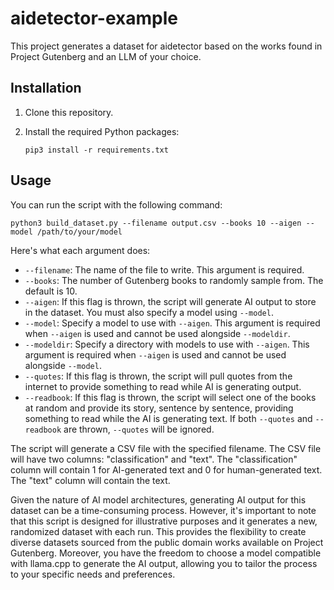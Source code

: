 # aidetector-example

This project generates a dataset for aidetector based on the works found in Project Gutenberg and an LLM of your choice.

## Installation

1. Clone this repository.
2. Install the required Python packages:

    ```
    pip3 install -r requirements.txt
    ```

## Usage

You can run the script with the following command:

```
python3 build_dataset.py --filename output.csv --books 10 --aigen --model /path/to/your/model
```

Here's what each argument does:

- `--filename`: The name of the file to write. This argument is required.
- `--books`: The number of Gutenberg books to randomly sample from. The default is 10.
- `--aigen`: If this flag is thrown, the script will generate AI output to store in the dataset. You must also specify a model using `--model`.
- `--model`: Specify a model to use with `--aigen`. This argument is required when `--aigen` is used and cannot be used alongside `--modeldir`.
- `--modeldir`: Specify a directory with models to use with `--aigen`. This argument is required when `--aigen` is used and cannot be used alongside `--model`.
- `--quotes`: If this flag is thrown, the script will pull quotes from the internet to provide something to read while AI is generating output.
- `--readbook`: If this flag is thrown, the script will select one of the books at random and provide its story, sentence by sentence, providing something to read while the AI is generating text. If both `--quotes` and `--readbook` are thrown, `--quotes` will be ignored.

The script will generate a CSV file with the specified filename. The CSV file will have two columns: "classification" and "text". The "classification" column will contain 1 for AI-generated text and 0 for human-generated text. The "text" column will contain the text.

Given the nature of AI model architectures, generating AI output for this dataset can be a time-consuming process. However, it's important to note that this script is designed for illustrative purposes and it generates a new, randomized dataset with each run. This provides the flexibility to create diverse datasets sourced from the public domain works available on Project Gutenberg. Moreover, you have the freedom to choose a model compatible with llama.cpp to generate the AI output, allowing you to tailor the process to your specific needs and preferences.
